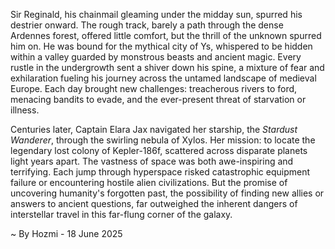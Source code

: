 
Sir Reginald, his chainmail gleaming under the midday sun, spurred his destrier onward.  The rough track, barely a path through the dense Ardennes forest, offered little comfort, but the thrill of the unknown spurred him on.  He was bound for the mythical city of Ys, whispered to be hidden within a valley guarded by monstrous beasts and ancient magic.  Every rustle in the undergrowth sent a shiver down his spine, a mixture of fear and exhilaration fueling his journey across the untamed landscape of medieval Europe.  Each day brought new challenges: treacherous rivers to ford, menacing bandits to evade, and the ever-present threat of starvation or illness.


Centuries later, Captain Elara Jax navigated her starship, the *Stardust Wanderer*, through the swirling nebula of Xylos.  Her mission: to locate the legendary lost colony of Kepler-186f, scattered across disparate planets light years apart.  The vastness of space was both awe-inspiring and terrifying.  Each jump through hyperspace risked catastrophic equipment failure or encountering hostile alien civilizations.  But the promise of uncovering humanity's forgotten past, the possibility of finding new allies or answers to ancient questions, far outweighed the inherent dangers of interstellar travel in this far-flung corner of the galaxy.

~ By Hozmi - 18 June 2025
